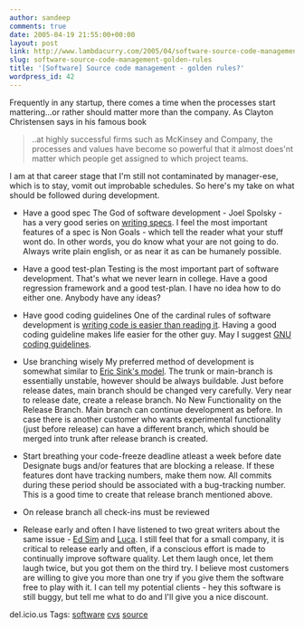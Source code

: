 ```yaml
---
author: sandeep
comments: true
date: 2005-04-19 21:55:00+00:00
layout: post
link: http://www.lambdacurry.com/2005/04/software-source-code-management-golden-rules/
slug: software-source-code-management-golden-rules
title: '[Software] Source code management - golden rules?'
wordpress_id: 42
---
```


Frequently in any startup, there comes a time when the processes start mattering...or rather should matter more than the company. As Clayton Christensen says in his famous book


<blockquote>..at highly successful firms such as McKinsey and Company, the processes and values have become so powerful that it almost does'nt matter which people get assigned to which project teams.</blockquote>



I am at that career stage that I'm still not contaminated by manager-ese, which is to stay, vomit out improbable schedules. So here's my take on what should be followed during development.





  * Have a good spec
The God of software development - Joel Spolsky - has a very good series on [writing specs](http://www.joelonsoftware.com/articles/fog0000000035.html). I feel the most important features of a spec is Non Goals - which tell the reader what your stuff wont do. In other words, you do know what your are not going to do. 
Always write plain english, or as near it as can be humanely possible.

  * Have a good test-plan
Testing is the most important part of software development. That's what we never learn in college. Have a good regression framework and a good test-plan.
I have no idea how to do either one. Anybody have any ideas?

  * Have good coding guidelines
One of the cardinal rules of software development is [writing code is easier than reading it](http://www.joelonsoftware.com/articles/fog0000000069.html). Having a good coding guideline makes life easier for the other guy. May I suggest [GNU coding guidelines](http://www.joelonsoftware.com/articles/fog0000000069.html).

  * Use branching wisely
My preferred method of development is somewhat similar to [Eric Sink's model](http://software.ericsink.com/scm/scm_branches.html). The trunk or main-branch is essentially unstable, however should be always buildable. Just before release dates, main branch should be changed very carefully. Very near to release date, create a release branch. No New Functionality on the Release Branch. Main branch can continue development as before. In case there is another customer who wants experimental functionality (just before release) can have a different branch, which should be merged into trunk after release branch is created.

  * Start breathing your code-freeze deadline atleast a week before date
Designate bugs and/or features that are blocking a release. If these features dont have tracking numbers, make them now. All commits during these period should be associated with a bug-tracking number. This is a good time to create that release branch mentioned above.

  * On release branch all check-ins must be reviewed



  * Release early and often
I have listened to two great writers about the same issue - [Ed Sim](http://www.beyondvc.com/2005/01/enterprise_smb_.html) and [Luca](http://luca9200.typepad.com/blog/2005/03/release_early_a.html). I still feel that for a small company, it is critical to release early and often, if a conscious effort is made to continually improve software quality. Let them laugh once, let them laugh twice, but you got them on the third try. I believe most customers are willing to give you more than one try if you give them the software free to play with it. I can tell my potential clients - hey this software is still buggy, but tell me what to do and I'll give you a nice discount.




del.icio.us Tags: [software](http://del.icio.us/sss8ue/software) [cvs](http://del.icio.us/sss8ue/cvs) [source](http://del.icio.us/sss8ue/source) [](http://del.icio.us/sss8ue/)

